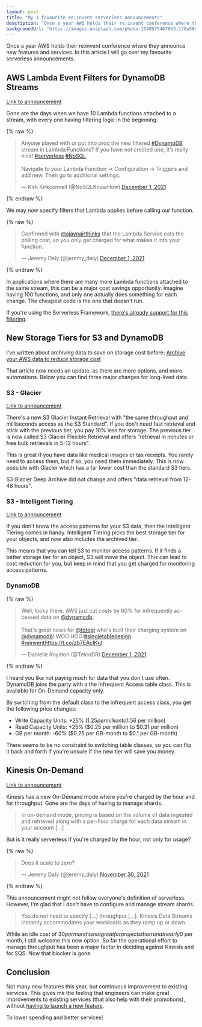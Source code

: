 ```yaml
---
layout: post
title: "My 3 favourite re:invent serverless announcements"
description: "Once a year AWS holds their re:invent conference where they announce new features and services. In this article I will go over my favourite serverless announcements."
backgroundUrl: "https://images.unsplash.com/photo-1540575467063-178a50c2df87?ixlib=rb-1.2.1&ixid=eyJhcHBfaWQiOjEyMDd9&auto=format&fit=crop&q=80"
---
```


Once a year AWS holds their re:invent conference where they announce new features and services. In this article I will go over my favourite serverless announcements.

## AWS Lambda Event Filters for DynamoDB Streams

[Link to announcement](https://aws.amazon.com/about-aws/whats-new/2021/11/aws-lambda-event-filtering-amazon-sqs-dynamodb-kinesis-sources/)

Gone are the days when we have 10 Lambda functions attached to a stream, with every one having filtering logic in the beginning.

{% raw %}
<blockquote class="twitter-tweet"><p lang="en" dir="ltr">Anyone played with or put into prod the new filtered <a href="https://twitter.com/hashtag/DynamoDB?src=hash&amp;ref_src=twsrc%5Etfw">#DynamoDB</a> stream in Lambda Functions? If you have not created one, it’s really nice! <a href="https://twitter.com/hashtag/serverless?src=hash&amp;ref_src=twsrc%5Etfw">#serverless</a> <a href="https://twitter.com/hashtag/NoSQL?src=hash&amp;ref_src=twsrc%5Etfw">#NoSQL</a><br><br>Navigate to your Lambda Function -&gt; Configuration -&gt; Triggers and add new. Then go to additional settings.</p>&mdash; Kirk Kirkconnell (@NoSQLKnowHow) <a href="https://twitter.com/NoSQLKnowHow/status/1466099088764518402?ref_src=twsrc%5Etfw">December 1, 2021</a></blockquote> <script async src="https://platform.twitter.com/widgets.js" charset="utf-8"></script>
{% endraw %}

We may now specify filters that Lambda applies before calling our function.

{% raw %}
<blockquote class="twitter-tweet"><p lang="en" dir="ltr">Confirmed with <a href="https://twitter.com/ajaynairthinks?ref_src=twsrc%5Etfw">@ajaynairthinks</a> that the Lambda Service eats the polling cost, so you only get charged for what makes it into your function.</p>&mdash; Jeremy Daly (@jeremy_daly) <a href="https://twitter.com/jeremy_daly/status/1466171465733062657?ref_src=twsrc%5Etfw">December 1, 2021</a></blockquote> <script async src="https://platform.twitter.com/widgets.js" charset="utf-8"></script>
{% endraw %}

In applications where there are many more Lambda functions attached to the same stream, this can be a major cost savings opportunity.
Imagine having 100 functions, and only one actually does something for each change. The cheapest code is the one that doesn't run.

If you're using the Serverless Framework, [there's already support for this filtering](https://dev.to/aws-builders/new-dynamodb-streams-filtering-in-serverless-framework-3lc5).

## New Storage Tiers for S3 and DynamoDB

I've written about archiving data to save on storage cost before: [Archive your AWS data to reduce storage cost](https://bahr.dev/2020/08/07/archiving-data/)

That article now needs an update, as there are more options, and more automations. Below you can find three major changes for long-lived data.

### S3 - Glacier

[Link to announcement](https://aws.amazon.com/about-aws/whats-new/2021/11/amazon-s3-glacier-instant-retrieval-storage-class/)

There's a new S3 Glacier Instant Retrieval with "the same throughput and milliseconds access as the S3 Standard".
If you don't need fast retrieval and stick with the previous tier, you pay 10% less for storage.
The previous tier is now called S3 Glacier Flexible Retrieval and offers "retrieval in minutes or free bulk retrievals in 5-12 hours".

This is great if you have data like medical images or tax receipts. You rarely need to access them, but if so, you need them immediately.
This is now possible with Glacier which has a far lower cost than the standard S3 tiers.

S3 Glacier Deep Archive did not change and offers "data retrieval from 12-48 hours".

### S3 - Intelligent Tiering

[Link to announcement](https://aws.amazon.com/about-aws/whats-new/2021/11/s3-intelligent-tiering-archive-instant-access-tier/)

If you don't know the access patterns for your S3 data, then the Intelligent Tiering comes in handy.
Intelligent Tiering picks the best storage tier for your objects, and now also includes the archived tier.

This means that you can tell S3 to monitor access patterns. If it finds a better storage tier for an object, S3 will move the object.
This can lead to cost reduction for you, but keep in mind that you get charged for monitoring access patterns.

### DynamoDB

{% raw %}
<blockquote class="twitter-tweet"><p lang="en" dir="ltr">Well, looky there. AWS just cut costs by 60% for infrequently accessed data on <a href="https://twitter.com/dynamodb?ref_src=twsrc%5Etfw">@dynamodb</a>.<br><br>That&#39;s great news for <a href="https://twitter.com/totogi?ref_src=twsrc%5Etfw">@totogi</a> who&#39;s built their charging system on <a href="https://twitter.com/dynamodb?ref_src=twsrc%5Etfw">@dynamodb</a>! WOO HOO!<a href="https://twitter.com/hashtag/singletabledesign?src=hash&amp;ref_src=twsrc%5Etfw">#singletabledesign</a> <a href="https://twitter.com/hashtag/reinvent?src=hash&amp;ref_src=twsrc%5Etfw">#reinvent</a><a href="https://t.co/zb7EAcIKrJ">https://t.co/zb7EAcIKrJ</a></p>&mdash; Danielle Royston (@TelcoDR) <a href="https://twitter.com/TelcoDR/status/1466104180813139968?ref_src=twsrc%5Etfw">December 1, 2021</a></blockquote> <script async src="https://platform.twitter.com/widgets.js" charset="utf-8"></script>
{% endraw %}

I heard you like not paying much for data that you don't use often. DynamoDB joins the party with a the Infrequent Access table class.
This is available for On-Demand capacity only.

By switching from the default class to the infrequent access class, you get the following price changes:

* Write Capacity Units: +25% ($1.25 per million to 1.56$ per million)
* Read Capacity Units: +25% ($0.25 per million to $0.31 per million)
* GB per month: -60% ($0.25 per GB-month to $0.1 per GB-month)

There seems to be no constraint to switching table classes, so you can flip it back and forth if you're unsure if the new tier will save you money.

## Kinesis On-Demand

[Link to announcement](https://aws.amazon.com/about-aws/whats-new/2021/11/amazon-kinesis-data-streams-on-demand/)

Kinesis has a new On-Demand mode where you're charged by the hour and for throughput. Gone are the days of having to manage shards.

> In on-demand mode, pricing is based on the volume of data ingested and retrieved along with a per-hour charge for each data stream in your account [...]

But is it really serverless if you're charged by the hour, not only for usage?

{% raw %}
<blockquote class="twitter-tweet"><p lang="en" dir="ltr">Does it scale to zero?</p>&mdash; Jeremy Daly (@jeremy_daly) <a href="https://twitter.com/jeremy_daly/status/1465771902224322562?ref_src=twsrc%5Etfw">November 30, 2021</a></blockquote> <script async src="https://platform.twitter.com/widgets.js" charset="utf-8"></script>
{% endraw %}

This announcement might not follow everyone's definition of serverless. However, I'm glad that I don't have to configure and manage stream shards.

> You do not need to specify [...] throughput [...]. Kinesis Data Streams instantly accommodates your workloads as they ramp up or down.

While an idle cost of $30 per month is not great for projects that run at nearly 0$ per month, I still welcome this new option.
So far the operational effort to manage throughput has been a major factor in deciding against Kinesis and for SQS. Now that blocker is gone.

## Conclusion

Not many new features this year, but continuous improvement to existing services.
This gives me the feeling that engineers can make great improvements to existing services (that also help with their promotions),
without [having to launch a new feature](https://www.lastweekinaws.com/blog/the-google-disease-afflicting-aws/).

To lower spending and better services!
